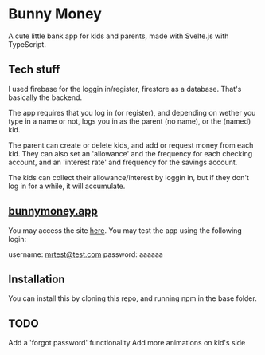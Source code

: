 # Bunny Money
A cute little bank app for kids and parents, made with Svelte.js with TypeScript.

## Tech stuff
I used firebase for the loggin in/register,
firestore as a database. That's basically the backend. 

The app requires that you log in (or register), and depending on wether you type in a name or not, logs you in as the parent (no name), or the (named) kid. 

The parent can create or delete kids, and add or request money from each kid. They can also set an 'allowance' and the frequency for each checking account, and an 'interest rate' and frequency for the savings account. 

The kids can collect their allowance/interest by loggin in, but if they don't log in for a while, it will accumulate. 

## [bunnymoney.app](https://bunnymoney.app/)
You may access the site [here](https://bunnymoney.app/). 
You may test the app using the following login: 

username: mrtest@test.com
password: aaaaaa
    
## Installation
You can install this by cloning this repo, and running npm in the base folder.

## TODO
Add a 'forgot password' functionality
Add more animations on kid's side